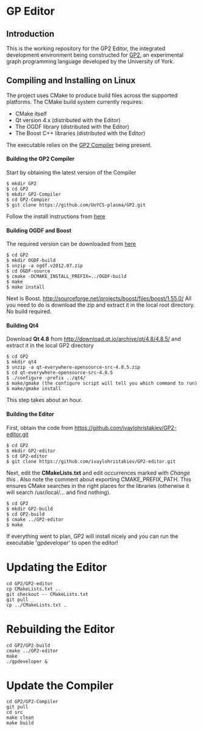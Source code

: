# GP Editor

## Introduction

This is the working repository for the GP2 Editor, the integrated development environment being constructed for <a href="https://www.cs.york.ac.uk/plasma/wiki/index.php?title=GP_(Graph_Programs)">GP2</a>, an experimental graph programming language developed by the University of York.

## Compiling and Installing on Linux

The project uses CMake to produce build files across the supported platforms. The CMake build system currently requires:

- CMake itself
- Qt version 4.x (distributed with the Editor)
- The OGDF library (distributed with the Editor)
- The Boost C++ libraries (distributed with the Editor)

The executable relies on the <a href="https://github.com/UoYCS-plasma/GP2/tree/master/Compiler">GP2 Compiler</a> being present.

#### Building the GP2 Compiler

Start by obtaining the latest version of the Compiler
```
$ mkdir GP2
$ cd GP2
$ mkdir GP2-Compiler
$ cd GP2-Compier
$ git clone https://github.com/UoYCS-plasma/GP2.git
```

Follow the install instructions from <a href="https://github.com/UoYCS-plasma/GP2/tree/master/Compiler">here</a>

#### Building OGDF and Boost
The required version can be downloaded from <a href="https://www.dropbox.com/s/pzgm1ge843pbgoz/ogdf.v2012.07.zip?dl=0">here</a>
```
$ cd GP2
$ mkdir OGDF-build
$ unzip -a ogdf.v2012.07.zip
$ cd OGDF-source
$ cmake -DCMAKE_INSTALL_PREFIX=../OGDF-build
$ make
$ make install
```
Next is Boost. http://sourceforge.net/projects/boost/files/boost/1.55.0/
All you need to do is download the zip and extract it in the local root directory. No build required.

#### Building Qt4

Download **Qt 4.8** from  http://download.qt.io/archive/qt/4.8/4.8.5/ and extract it in the local GP2 directory
```
$ cd GP2
$ mkdir qt4
$ unzip -a qt-everywhere-opensource-src-4.8.5.zip
$ cd qt-everywhere-opensource-src-4.8.5
$ ./configure -prefix ../qt4/
$ make/gmake (the configure script will tell you which command to run)
$ make/gmake install
```

This step takes about an hour.

#### Building the Editor

First, obtain the code from https://github.com/ivaylohristakiev/GP2-editor.git

```
$ cd GP2
$ mkdir GP2-editor
$ cd GP2-editor
$ git clone https://github.com/ivaylohristakiev/GP2-editor.git
```

Next, edit the **CMakeLists.txt** and edit occurrences marked with _Change this_ .  Also note the comment about exporting CMAKE_PREFIX_PATH. This ensures CMake searches in the right places for the libraries (otherwise it will search /usr/local/... and find nothing).

```
$ cd GP2
$ mkdir GP2-build
$ cd GP2-build
$ cmake ../GP2-editor
$ make
```

If everything went to plan, GP2 will install nicely and you can run the executable 'gpdeveloper' to open the editor!

# Updating the Editor

```
cd GP2/GP2-editor
cp CMakeLists.txt ..
git checkout -- CMakeLists.txt
git pull
cp ../CMakeLists.txt .
```

# Rebuilding the Editor

```
cd GP2/GP2-build 
cmake ../GP2-editor
make
./gpdeveloper &
```

# Update the Compiler

```
cd GP2/GP2-Compiler
git pull
cd src
make clean
make build
```

